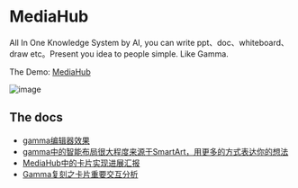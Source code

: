 # MediaHub
All In One Knowledge System by AI, you can write ppt、doc、whiteboard、draw etc。Present you idea to people simple. Like Gamma.

The Demo: [MediaHub](https://mediahub.stunde.cn/)

![image](https://github.com/user-attachments/assets/20c586b8-d1b7-4c8a-9503-fe66c9fe0ec0)



## The docs
- [gamma编辑器效果](https://mp.weixin.qq.com/s/v7aN3mRW4TXyW7tf5FhYEg)
- [gamma中的智能布局很大程度来源于SmartArt，用更多的方式表达你的想法](https://mp.weixin.qq.com/s/HkuVkV_u-4I-LtVamX2-3Q)
- [MediaHub中的卡片实现进展汇报](https://mp.weixin.qq.com/s/7R-QJ1M_LHV2dAYuoqGNGw)
- [Gamma复刻之卡片重要交互分析](https://mp.weixin.qq.com/s/FuwIWN-DwEFl55nmUCIY6A)
